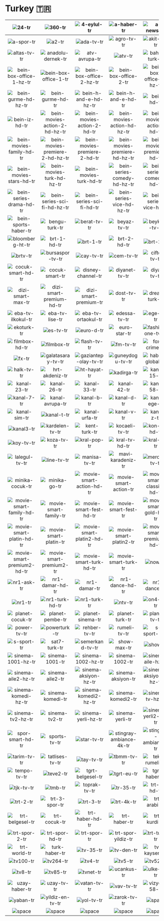 # Turkey 🇹🇷

| ![24-tr] | ![360-tr] | ![4-eylul-tr] | ![a-haber-tr] | ![a-news-tr] | ![a-para-tr] |
|:---:|:---:|:---:|:---:|:---:|:---:|
| ![a-spor-tr] | ![a2-tr] | ![ada-tv-tr] | ![agro-tv-tr] | ![akit-tv-tr] | ![aksu-tv-tr] |
| ![altas-tv-tr] | ![anadolu-dernek-tr] | ![atv-avrupa-tr] | ![atv-tr] | ![bahar-turk-tr] | ![bbn-turk-tr] |
| ![bein-box-office-1-hz-tr] | ![bein-box-office-1-tr] | ![bein-box-office-2-hz-tr] | ![bein-box-office-2-tr] | ![bein-box-office-3-hz-tr] | ![bein-box-office-3-tr] |
| ![bein-gurme-hd-hz-tr] | ![bein-gurme-hd-tr] | ![bein-h-and-e-hd-hz-tr] | ![bein-h-and-e-hd-tr] | ![bein-hd-tr] | ![bein-iz-hd-hz-tr] |
| ![bein-iz-hd-tr] | ![bein-movies-action-2-hd-hz-tr] | ![bein-movies-action-2-hd-tr] | ![bein-movies-action-hd-hz-tr] | ![bein-movies-action-hd-tr] | ![bein-movies-family-hd-hz-tr] |
| ![bein-movies-family-hd-tr] | ![bein-movies-premiere-2-hd-hz-tr] | ![bein-movies-premiere-2-hd-tr] | ![bein-movies-premiere-hd-hz-tr] | ![bein-movies-premiere-hd-tr] | ![bein-movies-stars-hd-hz-tr] |
| ![bein-movies-stars-hd-tr] | ![bein-movies-turk-hd-hz-tr] | ![bein-movies-turk-hd-tr] | ![bein-series-comedy-hd-hz-tr] | ![bein-series-comedy-hd-tr] | ![bein-series-drama-hd-hz-tr] |
| ![bein-series-drama-hd-tr] | ![bein-series-sci-fi-hd-hz-tr] | ![bein-series-sci-fi-hd-tr] | ![bein-series-vice-hd-hz-tr] | ![bein-series-vice-hd-tr] | ![bein-sports-haber-hz-tr] |
| ![bein-sports-haber-tr] | ![bengu-turk-tr] | ![berat-tv-tr] | ![beyaz-tv-tr] | ![beykent-tv-tr] | ![bizimev-tv-tr] |
| ![bloomberg-ht-tr] | ![brt-1-hd-tr] | ![brt-1-tr] | ![brt-2-hd-tr] | ![brt-2-tr] | ![brt-3-tr] |
| ![brtv-tr] | ![bursaspor-tv-tr] | ![cay-tv-tr] | ![cem-tv-tr] | ![ciftci-tv-tr] | ![cnn-turk-tr] |
| ![cocuk-smart-hd-tr] | ![cocuk-smart-tr] | ![disney-channel-tr] | ![diyanet-tv-tr] | ![diyar-tv-tr] | ![dizi-smart-max-hd-tr] |
| ![dizi-smart-max-tr] | ![dizi-smart-premium-hd-tr] | ![dizi-smart-premium-tr] | ![dost-tv-tr] | ![dream-turk-tr] | ![drt-denizli-tr] |
| ![eba-tv-ilkokul-tr] | ![eba-tv-lise-tr] | ![eba-tv-ortaokul-tr] | ![edessa-tv-tr] | ![ege-tv-tr] | ![ekin-tv-turk-tr] |
| ![ekoturk-tr] | ![es-tv-tr] | ![euro-d-tr] | ![euro-star-tr] | ![fashion-one-tv-tr] | ![fenerbahce-tv-tr] |
| ![filmbox-hd-tr] | ![filmbox-tr] | ![flash-tv-tr] | ![fm-tv-tr] | ![fox-crime-tr] | ![fox-tr] |
| ![fx-tr] | ![galatasaray-tv-tr] | ![gaziantep-olay-tv-tr] | ![guneydogu-tv-tr] | ![haber-global-tr] | ![haberturk-tr] |
| ![halk-tv-tr] | ![hrt-akdeniz-tr] | ![ht-hayat-tr] | ![kadirga-tr] | ![kanal-15-tr] | ![kanal-16-tr] |
| ![kanal-23-tr] | ![kanal-26-tr] | ![kanal-33-tr] | ![kanal-42-tr] | ![kanal-58-tr] | ![kanal-7-avrupa-tr] |
| ![kanal-7-tr] | ![kanal-avrupa-tr] | ![kanal-b-tr] | ![kanal-d-tr] | ![kanal-ege-tr] | ![kanal-firat-tr] |
| ![kanal-sim-tr] | ![kanal-t-tr] | ![kanal-urfa-tr] | ![kanal-v-tr] | ![kanal-z-tr] | ![kanal23-tr] |
| ![kanal3-tr] | ![kardelen-tv-tr] | ![kent-turk-tr] | ![kocaeli-tv-tr] | ![kon-tv-hd-tr] | ![kon-tv-tr] |
| ![koy-tv-tr] | ![koza-tv-tr] | ![kral-pop-tr] | ![kral-tv-hd-tr] | ![kral-tv-tr] | ![krt-tr] |
| ![lalegul-tv-tr] | ![line-tv-tr] | ![manisa-tv-tr] | ![mavi-karadeniz-tr] | ![mercan-tv-tr] | ![milyon-tv-tr] |
| ![minika-cocuk-tr] | ![minika-go-tr] | ![movie-smart-action-hd-tr] | ![movie-smart-action-tr] | ![movie-smart-classic-hd-tr] | ![movie-smart-classic-tr] |
| ![movie-smart-family-hd-tr] | ![movie-smart-family-tr] | ![movie-smart-fest-hd-tr] | ![movie-smart-fest-tr] | ![movie-smart-gold-hd-tr] | ![movie-smart-gold-tr] |
| ![movie-smart-platin-hd-tr] | ![movie-smart-platin-tr] | ![movie-smart-platin2-hd-tr] | ![movie-smart-platin2-tr] | ![movie-smart-premium-hd-tr] | ![movie-smart-premium-tr] |
| ![movie-smart-premium2-hd-tr] | ![movie-smart-premium2-tr] | ![movie-smart-turk-hd-tr] | ![movie-smart-turk-tr] | ![now-tr] | ![nr1-ask-hd-tr] |
| ![nr1-ask-tr] | ![nr1-damar-hd-tr] | ![nr1-damar-tr] | ![nr1-dance-hd-tr] | ![nr1-dance-tr] | ![nr1-hd-tr] |
| ![nr1-tr] | ![nr1-turk-hd-tr] | ![nr1-turk-tr] | ![ntv-tr] | ![on4-tv-tr] | ![pamukkale-tv-tr] |
| ![planet-cocuk-tr] | ![planet-pembe-tr] | ![planet-sinema-tr] | ![planet-turk-tr] | ![planet-tv-tr] | ![power-tv-hd-tr] |
| ![power-tv-tr] | ![powerturk-tr] | ![rehber-tv-tr] | ![rumeli-tv-tr] | ![s-sport-2-tr] | ![s-sport-plus-tr] |
| ![s-sport-tr] | ![sat7-turk-tr] | ![semerkand-tv-tr] | ![show-max-tr] | ![show-tr] | ![show-turk-tr] |
| ![sinema-1001-hz-tr] | ![sinema-1001-tr] | ![sinema-1002-hz-tr] | ![sinema-1002-tr] | ![sinema-aile-hz-tr] | ![sinema-aile-tr] |
| ![sinema-aile2-hz-tr] | ![sinema-aile2-tr] | ![sinema-aksiyon-hz-tr] | ![sinema-aksiyon-tr] | ![sinema-aksiyon2-hz-tr] | ![sinema-aksiyon2-tr] |
| ![sinema-komedi-hz-tr] | ![sinema-komedi-tr] | ![sinema-komedi2-hz-tr] | ![sinema-komedi2-tr] | ![sinema-tv-hz-tr] | ![sinema-tv-tr] |
| ![sinema-tv2-hz-tr] | ![sinema-tv2-tr] | ![sinema-yerli-hz-tr] | ![sinema-yerli-tr] | ![sinema-yerli2-hz-tr] | ![sinema-yerli2-tr] |
| ![spor-smart-hd-tr] | ![sports-tv-tr] | ![star-tv-tr] | ![stingray-ambiance-4k-tr] | ![stingray-ambiance-tr] | ![tarim-turk-tr] |
| ![tarim-tv-tr] | ![tatlises-tv-tr] | ![tay-tv-tr] | ![tbmm-tv-tr] | ![tek-rumeli-tr] | ![tele1-tr] |
| ![tempo-tv-tr] | ![teve2-tr] | ![tgrt-belgesel-tr] | ![tgrt-eu-tr] | ![tgrt-haber-tr] | ![tivi6-tr] |
| ![tjk-tv-tr] | ![tmb-tr] | ![toprak-tv-tr] | ![tr-35-tr] | ![trt-1-hd-tr] | ![trt-1-tr] |
| ![trt-2-tr] | ![trt-3-spor-tr] | ![trt-3-tr] | ![trt-4k-tr] | ![trt-arabi-tr] | ![trt-avaz-tr] |
| ![trt-belgesel-tr] | ![trt-cocuk-tr] | ![trt-haber-hd-tr] | ![trt-haber-tr] | ![trt-kurdi-tr] | ![trt-muzik-tr] |
| ![trt-spor-2-tr] | ![trt-spor-hd-tr] | ![trt-spor-tr] | ![trt-spor-yildiz-tr] | ![trt-turk-tr] | ![trt-world-hd-tr] |
| ![trt-world-tr] | ![turk-haber-tr] | ![tv-35-tr] | ![tv-den-tr] | ![tv-kayseri-tr] | ![tv1-tr] |
| ![tv100-tr] | ![tv264-tr] | ![tv4-tr] | ![tv5-tr] | ![tv52-tr] | ![tv8-int-tr] |
| ![tv8-tr] | ![tv85-tr] | ![tvnet-tr] | ![ucankus-tr] | ![ulke-tv-tr] | ![ulusal-tv-tr] |
| ![uzay-haber-tr] | ![uzay-tv-tr] | ![vatan-tv-tr] | ![vav-tv-tr] | ![vizyon-58-tr] | ![vizyon-turk-tr] |
| ![yaban-tr] | ![yildiz-en-tv-tr] | ![yol-tv-tr] | ![zarok-tv-tr] | ![space] | ![space] |
| ![space]| ![space]| ![space]| ![space]| ![space]| ![space]|


[24-tr]:24-tr.png
[360-tr]:360-tr.png
[4-eylul-tr]:4-eylul-tr.png
[a-haber-tr]:a-haber-tr.png
[a-news-tr]:a-news-tr.png
[a-para-tr]:a-para-tr.png
[a-spor-tr]:a-spor-tr.png
[a2-tr]:a2-tr.png
[ada-tv-tr]:ada-tv-tr.png
[agro-tv-tr]:agro-tv-tr.png
[akit-tv-tr]:akit-tv-tr.png
[aksu-tv-tr]:aksu-tv-tr.png
[altas-tv-tr]:altas-tv-tr.png
[anadolu-dernek-tr]:anadolu-dernek-tr.png
[atv-avrupa-tr]:atv-avrupa-tr.png
[atv-tr]:atv-tr.png
[bahar-turk-tr]:bahar-turk-tr.png
[bbn-turk-tr]:bbn-turk-tr.png
[bein-box-office-1-hz-tr]:bein-box-office-1-hz-tr.png
[bein-box-office-1-tr]:bein-box-office-1-tr.png
[bein-box-office-2-hz-tr]:bein-box-office-2-hz-tr.png
[bein-box-office-2-tr]:bein-box-office-2-tr.png
[bein-box-office-3-hz-tr]:bein-box-office-3-hz-tr.png
[bein-box-office-3-tr]:bein-box-office-3-tr.png
[bein-gurme-hd-hz-tr]:bein-gurme-hd-hz-tr.png
[bein-gurme-hd-tr]:bein-gurme-hd-tr.png
[bein-h-and-e-hd-hz-tr]:bein-h-and-e-hd-hz-tr.png
[bein-h-and-e-hd-tr]:bein-h-and-e-hd-tr.png
[bein-hd-tr]:bein-hd-tr.png
[bein-iz-hd-hz-tr]:bein-iz-hd-hz-tr.png
[bein-iz-hd-tr]:bein-iz-hd-tr.png
[bein-movies-action-2-hd-hz-tr]:bein-movies-action-2-hd-hz-tr.png
[bein-movies-action-2-hd-tr]:bein-movies-action-2-hd-tr.png
[bein-movies-action-hd-hz-tr]:bein-movies-action-hd-hz-tr.png
[bein-movies-action-hd-tr]:bein-movies-action-hd-tr.png
[bein-movies-family-hd-hz-tr]:bein-movies-family-hd-hz-tr.png
[bein-movies-family-hd-tr]:bein-movies-family-hd-tr.png
[bein-movies-premiere-2-hd-hz-tr]:bein-movies-premiere-2-hd-hz-tr.png
[bein-movies-premiere-2-hd-tr]:bein-movies-premiere-2-hd-tr.png
[bein-movies-premiere-hd-hz-tr]:bein-movies-premiere-hd-hz-tr.png
[bein-movies-premiere-hd-tr]:bein-movies-premiere-hd-tr.png
[bein-movies-stars-hd-hz-tr]:bein-movies-stars-hd-hz-tr.png
[bein-movies-stars-hd-tr]:bein-movies-stars-hd-tr.png
[bein-movies-turk-hd-hz-tr]:bein-movies-turk-hd-hz-tr.png
[bein-movies-turk-hd-tr]:bein-movies-turk-hd-tr.png
[bein-series-comedy-hd-hz-tr]:bein-series-comedy-hd-hz-tr.png
[bein-series-comedy-hd-tr]:bein-series-comedy-hd-tr.png
[bein-series-drama-hd-hz-tr]:bein-series-drama-hd-hz-tr.png
[bein-series-drama-hd-tr]:bein-series-drama-hd-tr.png
[bein-series-sci-fi-hd-hz-tr]:bein-series-sci-fi-hd-hz-tr.png
[bein-series-sci-fi-hd-tr]:bein-series-sci-fi-hd-tr.png
[bein-series-vice-hd-hz-tr]:bein-series-vice-hd-hz-tr.png
[bein-series-vice-hd-tr]:bein-series-vice-hd-tr.png
[bein-sports-haber-hz-tr]:bein-sports-haber-hz-tr.png
[bein-sports-haber-tr]:bein-sports-haber-tr.png
[bengu-turk-tr]:bengu-turk-tr.png
[berat-tv-tr]:berat-tv-tr.png
[beyaz-tv-tr]:beyaz-tv-tr.png
[beykent-tv-tr]:beykent-tv-tr.png
[bizimev-tv-tr]:bizimev-tv-tr.png
[bloomberg-ht-tr]:bloomberg-ht-tr.png
[brt-1-hd-tr]:brt-1-hd-tr.png
[brt-1-tr]:brt-1-tr.png
[brt-2-hd-tr]:brt-2-hd-tr.png
[brt-2-tr]:brt-2-tr.png
[brt-3-tr]:brt-3-tr.png
[brtv-tr]:brtv-tr.png
[bursaspor-tv-tr]:bursaspor-tv-tr.png
[cay-tv-tr]:cay-tv-tr.png
[cem-tv-tr]:cem-tv-tr.png
[ciftci-tv-tr]:ciftci-tv-tr.png
[cnn-turk-tr]:cnn-turk-tr.png
[cocuk-smart-hd-tr]:cocuk-smart-hd-tr.png
[cocuk-smart-tr]:cocuk-smart-tr.png
[disney-channel-tr]:disney-channel-tr.png
[diyanet-tv-tr]:diyanet-tv-tr.png
[diyar-tv-tr]:diyar-tv-tr.png
[dizi-smart-max-hd-tr]:dizi-smart-max-hd-tr.png
[dizi-smart-max-tr]:dizi-smart-max-tr.png
[dizi-smart-premium-hd-tr]:dizi-smart-premium-hd-tr.png
[dizi-smart-premium-tr]:dizi-smart-premium-tr.png
[dost-tv-tr]:dost-tv-tr.png
[dream-turk-tr]:dream-turk-tr.png
[drt-denizli-tr]:drt-denizli-tr.png
[eba-tv-ilkokul-tr]:eba-tv-ilkokul-tr.png
[eba-tv-lise-tr]:eba-tv-lise-tr.png
[eba-tv-ortaokul-tr]:eba-tv-ortaokul-tr.png
[edessa-tv-tr]:edessa-tv-tr.png
[ege-tv-tr]:ege-tv-tr.png
[ekin-tv-turk-tr]:ekin-tv-turk-tr.png
[ekoturk-tr]:ekoturk-tr.png
[es-tv-tr]:es-tv-tr.png
[euro-d-tr]:euro-d-tr.png
[euro-star-tr]:euro-star-tr.png
[fashion-one-tv-tr]:fashion-one-tv-tr.png
[fenerbahce-tv-tr]:fenerbahce-tv-tr.png
[filmbox-hd-tr]:filmbox-hd-tr.png
[filmbox-tr]:filmbox-tr.png
[flash-tv-tr]:flash-tv-tr.png
[fm-tv-tr]:fm-tv-tr.png
[fox-crime-tr]:fox-crime-tr.png
[fox-tr]:fox-tr.png
[fx-tr]:fx-tr.png
[galatasaray-tv-tr]:galatasaray-tv-tr.png
[gaziantep-olay-tv-tr]:gaziantep-olay-tv-tr.png
[guneydogu-tv-tr]:guneydogu-tv-tr.png
[haber-global-tr]:haber-global-tr.png
[haberturk-tr]:haberturk-tr.png
[halk-tv-tr]:halk-tv-tr.png
[hrt-akdeniz-tr]:hrt-akdeniz-tr.png
[ht-hayat-tr]:ht-hayat-tr.png
[kadirga-tr]:kadirga-tr.png
[kanal-15-tr]:kanal-15-tr.png
[kanal-16-tr]:kanal-16-tr.png
[kanal-23-tr]:kanal-23-tr.png
[kanal-26-tr]:kanal-26-tr.png
[kanal-33-tr]:kanal-33-tr.png
[kanal-42-tr]:kanal-42-tr.png
[kanal-58-tr]:kanal-58-tr.png
[kanal-7-avrupa-tr]:kanal-7-avrupa-tr.png
[kanal-7-tr]:kanal-7-tr.png
[kanal-avrupa-tr]:kanal-avrupa-tr.png
[kanal-b-tr]:kanal-b-tr.png
[kanal-d-tr]:kanal-d-tr.png
[kanal-ege-tr]:kanal-ege-tr.png
[kanal-firat-tr]:kanal-firat-tr.png
[kanal-sim-tr]:kanal-sim-tr.png
[kanal-t-tr]:kanal-t-tr.png
[kanal-urfa-tr]:kanal-urfa-tr.png
[kanal-v-tr]:kanal-v-tr.png
[kanal-z-tr]:kanal-z-tr.png
[kanal23-tr]:kanal23-tr.png
[kanal3-tr]:kanal3-tr.png
[kardelen-tv-tr]:kardelen-tv-tr.png
[kent-turk-tr]:kent-turk-tr.png
[kocaeli-tv-tr]:kocaeli-tv-tr.png
[kon-tv-hd-tr]:kon-tv-hd-tr.png
[kon-tv-tr]:kon-tv-tr.png
[koy-tv-tr]:koy-tv-tr.png
[koza-tv-tr]:koza-tv-tr.png
[kral-pop-tr]:kral-pop-tr.png
[kral-tv-hd-tr]:kral-tv-hd-tr.png
[kral-tv-tr]:kral-tv-tr.png
[krt-tr]:krt-tr.png
[lalegul-tv-tr]:lalegul-tv-tr.png
[line-tv-tr]:line-tv-tr.png
[manisa-tv-tr]:manisa-tv-tr.png
[mavi-karadeniz-tr]:mavi-karadeniz-tr.png
[mercan-tv-tr]:mercan-tv-tr.png
[milyon-tv-tr]:milyon-tv-tr.png
[minika-cocuk-tr]:minika-cocuk-tr.png
[minika-go-tr]:minika-go-tr.png
[movie-smart-action-hd-tr]:movie-smart-action-hd-tr.png
[movie-smart-action-tr]:movie-smart-action-tr.png
[movie-smart-classic-hd-tr]:movie-smart-classic-hd-tr.png
[movie-smart-classic-tr]:movie-smart-classic-tr.png
[movie-smart-family-hd-tr]:movie-smart-family-hd-tr.png
[movie-smart-family-tr]:movie-smart-family-tr.png
[movie-smart-fest-hd-tr]:movie-smart-fest-hd-tr.png
[movie-smart-fest-tr]:movie-smart-fest-tr.png
[movie-smart-gold-hd-tr]:movie-smart-gold-hd-tr.png
[movie-smart-gold-tr]:movie-smart-gold-tr.png
[movie-smart-platin-hd-tr]:movie-smart-platin-hd-tr.png
[movie-smart-platin-tr]:movie-smart-platin-tr.png
[movie-smart-platin2-hd-tr]:movie-smart-platin2-hd-tr.png
[movie-smart-platin2-tr]:movie-smart-platin2-tr.png
[movie-smart-premium-hd-tr]:movie-smart-premium-hd-tr.png
[movie-smart-premium-tr]:movie-smart-premium-tr.png
[movie-smart-premium2-hd-tr]:movie-smart-premium2-hd-tr.png
[movie-smart-premium2-tr]:movie-smart-premium2-tr.png
[movie-smart-turk-hd-tr]:movie-smart-turk-hd-tr.png
[movie-smart-turk-tr]:movie-smart-turk-tr.png
[now-tr]:now-tr.png
[nr1-ask-hd-tr]:nr1-ask-hd-tr.png
[nr1-ask-tr]:nr1-ask-tr.png
[nr1-damar-hd-tr]:nr1-damar-hd-tr.png
[nr1-damar-tr]:nr1-damar-tr.png
[nr1-dance-hd-tr]:nr1-dance-hd-tr.png
[nr1-dance-tr]:nr1-dance-tr.png
[nr1-hd-tr]:nr1-hd-tr.png
[nr1-tr]:nr1-tr.png
[nr1-turk-hd-tr]:nr1-turk-hd-tr.png
[nr1-turk-tr]:nr1-turk-tr.png
[ntv-tr]:ntv-tr.png
[on4-tv-tr]:on4-tv-tr.png
[pamukkale-tv-tr]:pamukkale-tv-tr.png
[planet-cocuk-tr]:planet-cocuk-tr.png
[planet-pembe-tr]:planet-pembe-tr.png
[planet-sinema-tr]:planet-sinema-tr.png
[planet-turk-tr]:planet-turk-tr.png
[planet-tv-tr]:planet-tv-tr.png
[power-tv-hd-tr]:power-tv-hd-tr.png
[power-tv-tr]:power-tv-tr.png
[powerturk-tr]:powerturk-tr.png
[rehber-tv-tr]:rehber-tv-tr.png
[rumeli-tv-tr]:rumeli-tv-tr.png
[s-sport-2-tr]:s-sport-2-tr.png
[s-sport-plus-tr]:s-sport-plus-tr.png
[s-sport-tr]:s-sport-tr.png
[sat7-turk-tr]:sat7-turk-tr.png
[semerkand-tv-tr]:semerkand-tv-tr.png
[show-max-tr]:show-max-tr.png
[show-tr]:show-tr.png
[show-turk-tr]:show-turk-tr.png
[sinema-1001-hz-tr]:sinema-1001-hz-tr.png
[sinema-1001-tr]:sinema-1001-tr.png
[sinema-1002-hz-tr]:sinema-1002-hz-tr.png
[sinema-1002-tr]:sinema-1002-tr.png
[sinema-aile-hz-tr]:sinema-aile-hz-tr.png
[sinema-aile-tr]:sinema-aile-tr.png
[sinema-aile2-hz-tr]:sinema-aile2-hz-tr.png
[sinema-aile2-tr]:sinema-aile2-tr.png
[sinema-aksiyon-hz-tr]:sinema-aksiyon-hz-tr.png
[sinema-aksiyon-tr]:sinema-aksiyon-tr.png
[sinema-aksiyon2-hz-tr]:sinema-aksiyon2-hz-tr.png
[sinema-aksiyon2-tr]:sinema-aksiyon2-tr.png
[sinema-komedi-hz-tr]:sinema-komedi-hz-tr.png
[sinema-komedi-tr]:sinema-komedi-tr.png
[sinema-komedi2-hz-tr]:sinema-komedi2-hz-tr.png
[sinema-komedi2-tr]:sinema-komedi2-tr.png
[sinema-tv-hz-tr]:sinema-tv-hz-tr.png
[sinema-tv-tr]:sinema-tv-tr.png
[sinema-tv2-hz-tr]:sinema-tv2-hz-tr.png
[sinema-tv2-tr]:sinema-tv2-tr.png
[sinema-yerli-hz-tr]:sinema-yerli-hz-tr.png
[sinema-yerli-tr]:sinema-yerli-tr.png
[sinema-yerli2-hz-tr]:sinema-yerli2-hz-tr.png
[sinema-yerli2-tr]:sinema-yerli2-tr.png
[spor-smart-hd-tr]:spor-smart-hd-tr.png
[sports-tv-tr]:sports-tv-tr.png
[star-tv-tr]:star-tv-tr.png
[stingray-ambiance-4k-tr]:stingray-ambiance-4k-tr.png
[stingray-ambiance-tr]:stingray-ambiance-tr.png
[tarim-turk-tr]:tarim-turk-tr.png
[tarim-tv-tr]:tarim-tv-tr.png
[tatlises-tv-tr]:tatlises-tv-tr.png
[tay-tv-tr]:tay-tv-tr.png
[tbmm-tv-tr]:tbmm-tv-tr.png
[tek-rumeli-tr]:tek-rumeli-tr.png
[tele1-tr]:tele1-tr.png
[tempo-tv-tr]:tempo-tv-tr.png
[teve2-tr]:teve2-tr.png
[tgrt-belgesel-tr]:tgrt-belgesel-tr.png
[tgrt-eu-tr]:tgrt-eu-tr.png
[tgrt-haber-tr]:tgrt-haber-tr.png
[tivi6-tr]:tivi6-tr.png
[tjk-tv-tr]:tjk-tv-tr.png
[tmb-tr]:tmb-tr.png
[toprak-tv-tr]:toprak-tv-tr.png
[tr-35-tr]:tr-35-tr.png
[trt-1-hd-tr]:trt-1-hd-tr.png
[trt-1-tr]:trt-1-tr.png
[trt-2-tr]:trt-2-tr.png
[trt-3-spor-tr]:trt-3-spor-tr.png
[trt-3-tr]:trt-3-tr.png
[trt-4k-tr]:trt-4k-tr.png
[trt-arabi-tr]:trt-arabi-tr.png
[trt-avaz-tr]:trt-avaz-tr.png
[trt-belgesel-tr]:trt-belgesel-tr.png
[trt-cocuk-tr]:trt-cocuk-tr.png
[trt-haber-hd-tr]:trt-haber-hd-tr.png
[trt-haber-tr]:trt-haber-tr.png
[trt-kurdi-tr]:trt-kurdi-tr.png
[trt-muzik-tr]:trt-muzik-tr.png
[trt-spor-2-tr]:trt-spor-2-tr.png
[trt-spor-hd-tr]:trt-spor-hd-tr.png
[trt-spor-tr]:trt-spor-tr.png
[trt-spor-yildiz-tr]:trt-spor-yildiz-tr.png
[trt-turk-tr]:trt-turk-tr.png
[trt-world-hd-tr]:trt-world-hd-tr.png
[trt-world-tr]:trt-world-tr.png
[turk-haber-tr]:turk-haber-tr.png
[tv-35-tr]:tv-35-tr.png
[tv-den-tr]:tv-den-tr.png
[tv-kayseri-tr]:tv-kayseri-tr.png
[tv1-tr]:tv1-tr.png
[tv100-tr]:tv100-tr.png
[tv264-tr]:tv264-tr.png
[tv4-tr]:tv4-tr.png
[tv5-tr]:tv5-tr.png
[tv52-tr]:tv52-tr.png
[tv8-int-tr]:tv8-int-tr.png
[tv8-tr]:tv8-tr.png
[tv85-tr]:tv85-tr.png
[tvnet-tr]:tvnet-tr.png
[ucankus-tr]:ucankus-tr.png
[ulke-tv-tr]:ulke-tv-tr.png
[ulusal-tv-tr]:ulusal-tv-tr.png
[uzay-haber-tr]:uzay-haber-tr.png
[uzay-tv-tr]:uzay-tv-tr.png
[vatan-tv-tr]:vatan-tv-tr.png
[vav-tv-tr]:vav-tv-tr.png
[vizyon-58-tr]:vizyon-58-tr.png
[vizyon-turk-tr]:vizyon-turk-tr.png
[yaban-tr]:yaban-tr.png
[yildiz-en-tv-tr]:yildiz-en-tv-tr.png
[yol-tv-tr]:yol-tv-tr.png
[zarok-tv-tr]:zarok-tv-tr.png

[space]:../../misc/space-1500.png

